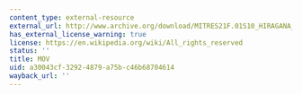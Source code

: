 ```yaml
---
content_type: external-resource
external_url: http://www.archive.org/download/MITRES21F.01S10_HIRAGANA_EXERCISES/1c4.mov
has_external_license_warning: true
license: https://en.wikipedia.org/wiki/All_rights_reserved
status: ''
title: MOV
uid: a30043cf-3292-4879-a75b-c46b68704614
wayback_url: ''
---
```

